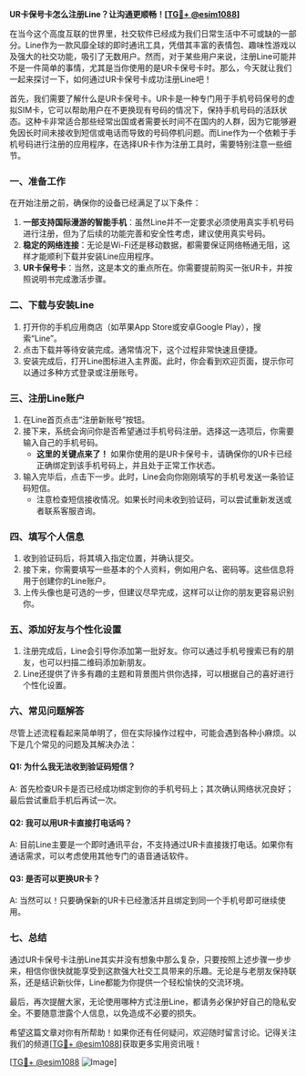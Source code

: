 **UR卡保号卡怎么注册Line？让沟通更顺畅！[[TG💪+ @esim1088](https://t.me/s/esim1088)]**

在当今这个高度互联的世界里，社交软件已经成为我们日常生活中不可或缺的一部分。Line作为一款风靡全球的即时通讯工具，凭借其丰富的表情包、趣味性游戏以及强大的社交功能，吸引了无数用户。然而，对于某些用户来说，注册Line可能并不是一件简单的事情，尤其是当你使用的是UR卡保号卡时。那么，今天就让我们一起来探讨一下，如何通过UR卡保号卡成功注册Line吧！

首先，我们需要了解什么是UR卡保号卡。UR卡是一种专门用于手机号码保号的虚拟SIM卡，它可以帮助用户在不更换现有号码的情况下，保持手机号码的活跃状态。这种卡非常适合那些经常出国或者需要长时间不在国内的人群，因为它能够避免因长时间未接收到短信或电话而导致的号码停机问题。而Line作为一个依赖于手机号码进行注册的应用程序，在选择UR卡作为注册工具时，需要特别注意一些细节。

### **一、准备工作**
在开始注册之前，确保你的设备已经满足了以下条件：
1. **一部支持国际漫游的智能手机**：虽然Line并不一定要求必须使用真实手机号码进行注册，但为了后续的功能完善和安全性考虑，建议使用真实号码。
2. **稳定的网络连接**：无论是Wi-Fi还是移动数据，都需要保证网络畅通无阻，这样才能顺利下载并安装Line应用程序。
3. **UR卡保号卡**：当然，这是本文的重点所在。你需要提前购买一张UR卡，并按照说明书完成激活步骤。

### **二、下载与安装Line**
1. 打开你的手机应用商店（如苹果App Store或安卓Google Play），搜索“Line”。
2. 点击下载并等待安装完成。通常情况下，这个过程非常快速且便捷。
3. 安装完成后，打开Line图标进入主界面。此时，你会看到欢迎页面，提示你可以通过多种方式登录或注册账号。

### **三、注册Line账户**
1. 在Line首页点击“注册新账号”按钮。
2. 接下来，系统会询问你是否希望通过手机号码注册。选择这一选项后，你需要输入自己的手机号码。
   - **这里的关键点来了！** 如果你使用的是UR卡保号卡，请确保你的UR卡已经正确绑定到该手机号码上，并且处于正常工作状态。
3. 输入完毕后，点击下一步。此时，Line会向你刚刚填写的手机号发送一条验证码短信。
   - 注意检查短信接收情况。如果长时间未收到验证码，可以尝试重新发送或者联系客服咨询。

### **四、填写个人信息**
1. 收到验证码后，将其填入指定位置，并确认提交。
2. 接下来，你需要填写一些基本的个人资料，例如用户名、密码等。这些信息将用于创建你的Line账户。
3. 上传头像也是可选的一步，但建议尽早完成，这样可以让你的朋友更容易识别你。

### **五、添加好友与个性化设置**
1. 注册完成后，Line会引导你添加第一批好友。你可以通过手机号搜索已有的朋友，也可以扫描二维码添加新朋友。
2. Line还提供了许多有趣的主题和背景图片供你选择，可以根据自己的喜好进行个性化设置。

### **六、常见问题解答**
尽管上述流程看起来简单明了，但在实际操作过程中，可能会遇到各种小麻烦。以下是几个常见的问题及其解决办法：

#### **Q1: 为什么我无法收到验证码短信？**
A: 首先检查UR卡是否已经成功绑定到你的手机号码上；其次确认网络状况良好；最后尝试重启手机后再试一次。

#### **Q2: 我可以用UR卡直接打电话吗？**
A: 目前Line主要是一个即时通讯平台，不支持通过UR卡直接拨打电话。如果你有通话需求，可以考虑使用其他专门的语音通话软件。

#### **Q3: 是否可以更换UR卡？**
A: 当然可以！只要确保新的UR卡已经激活并且绑定到同一个手机号即可继续使用。

### **七、总结**
通过UR卡保号卡注册Line其实并没有想象中那么复杂，只要按照上述步骤一步步来，相信你很快就能享受到这款强大社交工具带来的乐趣。无论是与老朋友保持联系，还是结识新伙伴，Line都能为你提供一个轻松愉快的交流环境。

最后，再次提醒大家，无论使用哪种方式注册Line，都请务必保护好自己的隐私安全。不要随意泄露个人信息，以免造成不必要的损失。

希望这篇文章对你有所帮助！如果你还有任何疑问，欢迎随时留言讨论。记得关注我们的频道[[TG💪+ @esim1088](https://t.me/s/esim1088)]获取更多实用资讯哦！

[[TG💪+ @esim1088](https://t.me/s/esim1088) ![Image](https://i.postimg.cc/4NQfJmqS/Snipaste-2025-05-13-00-14-12.png)]